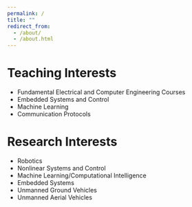 ```yaml
---
permalink: /
title: ""
redirect_from: 
  - /about/
  - /about.html
---
```


# Teaching Interests
- Fundamental Electrical and Computer Engineering Courses  
- Embedded Systems and Control  
- Machine Learning  
- Communication Protocols  

# Research Interests
- Robotics  
- Nonlinear Systems and Control  
- Machine Learning/Computational Intelligence  
- Embedded Systems  
- Unmanned Ground Vehicles  
- Unmanned Aerial Vehicles  

